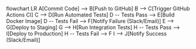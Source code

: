flowchart LR
    A[Commit Code] --> B[Push to GitHub]
    B --> C[Trigger GitHub Actions CI]
    C --> D[Run Automated Tests]
    D -- Tests Pass --> E[Build Docker Image]
    D -- Tests Fail --> F[Notify Failure (Slack/Email)]
    E --> G[Deploy to Staging]
    G --> H[Run Integration Tests]
    H -- Tests Pass --> I[Deploy to Production]
    H -- Tests Fail --> F
    I --> J[Notify Success (Slack/Email)]
